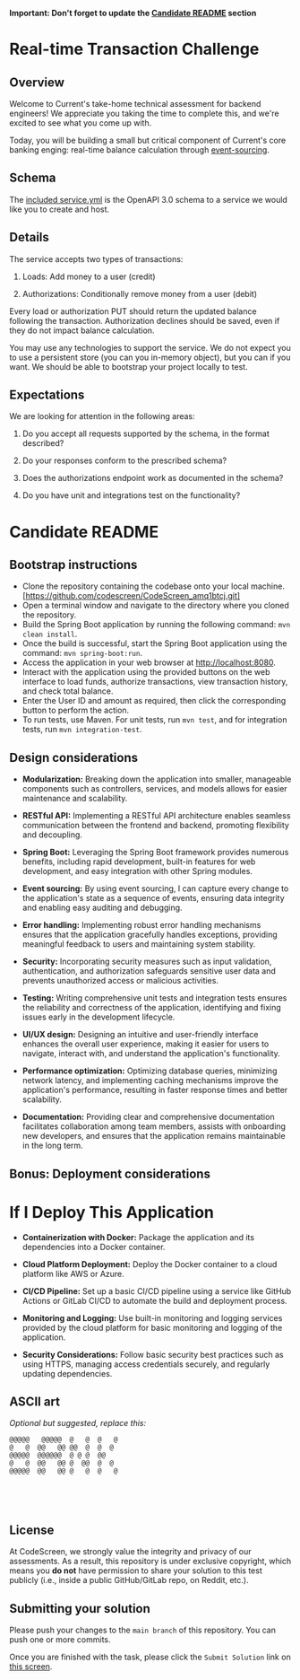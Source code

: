 **Important: Don't forget to update the [Candidate README](#candidate-readme) section**

Real-time Transaction Challenge
===============================
## Overview
Welcome to Current's take-home technical assessment for backend engineers! We appreciate you taking the time to complete this, and we're excited to see what you come up with.

Today, you will be building a small but critical component of Current's core banking enging: real-time balance calculation through [event-sourcing](https://martinfowler.com/eaaDev/EventSourcing.html).

## Schema
The [included service.yml](service.yml) is the OpenAPI 3.0 schema to a service we would like you to create and host. 

## Details
The service accepts two types of transactions:
1) Loads: Add money to a user (credit)

2) Authorizations: Conditionally remove money from a user (debit)

Every load or authorization PUT should return the updated balance following the transaction. Authorization declines should be saved, even if they do not impact balance calculation.

You may use any technologies to support the service. We do not expect you to use a persistent store (you can you in-memory object), but you can if you want. We should be able to bootstrap your project locally to test.

## Expectations
We are looking for attention in the following areas:
1) Do you accept all requests supported by the schema, in the format described?

2) Do your responses conform to the prescribed schema?

3) Does the authorizations endpoint work as documented in the schema?

4) Do you have unit and integrations test on the functionality?

# Candidate README
## Bootstrap instructions
* Clone the repository containing the codebase onto your local machine.[https://github.com/codescreen/CodeScreen_amq1btcj.git]
* Open a terminal window and navigate to the directory where you cloned the repository.
* Build the Spring Boot application by running the following command: `mvn clean install`.
* Once the build is successful, start the Spring Boot application using the command: `mvn spring-boot:run`.
* Access the application in your web browser at [http://localhost:8080](http://localhost:8080).
* Interact with the application using the provided buttons on the web interface to load funds, authorize transactions, view transaction history, and check total balance.
* Enter the User ID and amount as required, then click the corresponding button to perform the action.
* To run tests, use Maven. For unit tests, run `mvn test`, and for integration tests, run `mvn integration-test`.


## Design considerations


- **Modularization:** Breaking down the application into smaller, manageable components such as controllers, services, and models allows for easier maintenance and scalability.

- **RESTful API:** Implementing a RESTful API architecture enables seamless communication between the frontend and backend, promoting flexibility and decoupling.

- **Spring Boot:** Leveraging the Spring Boot framework provides numerous benefits, including rapid development, built-in features for web development, and easy integration with other Spring modules.

- **Event sourcing:** By using event sourcing, I can capture every change to the application's state as a sequence of events, ensuring data integrity and enabling easy auditing and debugging.

- **Error handling:** Implementing robust error handling mechanisms ensures that the application gracefully handles exceptions, providing meaningful feedback to users and maintaining system stability.

- **Security:** Incorporating security measures such as input validation, authentication, and authorization safeguards sensitive user data and prevents unauthorized access or malicious activities.

- **Testing:** Writing comprehensive unit tests and integration tests ensures the reliability and correctness of the application, identifying and fixing issues early in the development lifecycle.

- **UI/UX design:** Designing an intuitive and user-friendly interface enhances the overall user experience, making it easier for users to navigate, interact with, and understand the application's functionality.

- **Performance optimization:** Optimizing database queries, minimizing network latency, and implementing caching mechanisms improve the application's performance, resulting in faster response times and better scalability.

- **Documentation:** Providing clear and comprehensive documentation facilitates collaboration among team members, assists with onboarding new developers, and ensures that the application remains maintainable in the long term.


## Bonus: Deployment considerations

# If I Deploy This Application

- **Containerization with Docker:** Package the application and its dependencies into a Docker container.
  
- **Cloud Platform Deployment:** Deploy the Docker container to a cloud platform like AWS or Azure.
  
- **CI/CD Pipeline:** Set up a basic CI/CD pipeline using a service like GitHub Actions or GitLab CI/CD to automate the build and deployment process.
  
- **Monitoring and Logging:** Use built-in monitoring and logging services provided by the cloud platform for basic monitoring and logging of the application.
  
- **Security Considerations:** Follow basic security best practices such as using HTTPS, managing access credentials securely, and regularly updating dependencies.


## ASCII art
*Optional but suggested, replace this:*
```
@@@@@   @@@@@  @   @  @   @
@   @  @@   @@ @@  @  @  @ 
@@@@@  @@@@@@  @ @ @  @@ 
@   @  @@   @@ @  @@  @  @ 
@@@@@  @@   @@ @   @  @   @

   
                       
                                                              
```
## License

At CodeScreen, we strongly value the integrity and privacy of our assessments. As a result, this repository is under exclusive copyright, which means you **do not** have permission to share your solution to this test publicly (i.e., inside a public GitHub/GitLab repo, on Reddit, etc.). <br>

## Submitting your solution

Please push your changes to the `main branch` of this repository. You can push one or more commits. <br>

Once you are finished with the task, please click the `Submit Solution` link on <a href="https://app.codescreen.com/candidate/7dc2dd58-9cd0-445a-afea-acc083f2b4a1" target="_blank">this screen</a>.